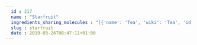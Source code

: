 ```yaml
---
  id : 217
  name : "Starfruit"
  ingredients_sharing_molecules : "[{'name': 'Tea', 'wiki': 'Tea', 'id': 310, 'category': 'Plant', 'common_molecules': [89594, 5280443, 5280598, 8186, 5367719, 6054, 8908, 8635, 7284, 527, 3893, 8094, 638278, 6072, 2733294, 637775, 5363388, 644104, 5280511, 650, 8103, 13144, 4788, 26447, 17525, 61020, 247, 8452, 1549778, 853433, 72276, 6560, 638011, 519382, 1889, 15394, 5280445, 17100, 8163, 637566, 240, 33931, 7462, 22386, 5365811, 22873, 5281167, 8130, 798, 6569, 5281168, 441005, 72277, 6561, 10430, 637542, 441484, 7002, 62453, 12097, 107971, 5284639, 10448, 1068, 338, 7288, 8723, 12756, 11552, 79803, 1110, 6050, 6654, 6986, 5318042, 5352438, 107905, 31260, 2345, 5280863, 784, 8857, 439341, 5315892, 7150, 62484, 5366074, 1549026, 638014, 126, 7654, 7847, 445070, 768, 8091, 323, 8158, 1183, 9862, 5281708, 637511, 8914, 5282707, 6184, 6202, 5284503, 802, 957, 72, 61503, 643941, 18827, 332, 999, 5352973, 8499, 439246, 244, 8768, 7710, 439263, 1130, 7824, 454, 6251, 12020, 878, 12180, 444539, 5281, 11005, 31276, 8063, 14896, 18635, 7858, 10393, 5352543, 11509, 180, 65064, 643779, 107, 439533, 11128, 12206, 31289, 998]}, {'name': 'Apple', 'wiki': 'Apple', 'id': 162, 'category': 'Fruit', 'common_molecules': [89594, 5280443, 5280598, 8186, 7997, 5367719, 6054, 8908, 985, 7284, 527, 3893, 15606, 8094, 638278, 6072, 2733294, 637775, 5363388, 644104, 5280511, 650, 8103, 13144, 4788, 26447, 17525, 61020, 247, 8452, 853433, 72276, 6560, 638011, 1889, 15394, 5280445, 17100, 637566, 240, 33931, 22386, 5365811, 22873, 8130, 798, 6569, 5281168, 441005, 72277, 6561, 7895, 10430, 6184, 637542, 441484, 7002, 62453, 12097, 107971, 11039, 5284421, 10448, 31276, 338, 7288, 8723, 12756, 11552, 79803, 1110, 6050, 6654, 6986, 5318042, 5352438, 107905, 31260, 2345, 5280863, 784, 8857, 7714, 439341, 7150, 5364399, 5366074, 1549026, 126, 7654, 7847, 445070, 768, 8091, 323, 8158, 1183, 9862, 5281708, 637511, 8914, 5282707, 65064, 6202, 5284503, 802, 957, 72, 61503, 643941, 332, 999, 439246, 244, 5284639, 8768, 16872, 439263, 1130, 12293, 7824, 454, 6251, 11508, 878, 12180, 444539, 5281, 8063, 14896, 18635, 8038, 7858, 10393, 5315892, 7770, 11509, 180, 13357, 643779, 107, 439533, 11128, 12206, 31289, 998]}, {'name': 'Guava', 'wiki': 'Guava', 'id': 183, 'category': 'Fruit', 'common_molecules': [89594, 5280443, 5280598, 7997, 5367719, 6054, 8908, 985, 7284, 5352463, 3893, 8094, 638278, 6072, 2733294, 637775, 5363388, 644104, 5280511, 650, 8103, 13144, 4788, 26447, 17525, 61020, 247, 8452, 853433, 6560, 638011, 1889, 15394, 5280445, 17100, 8163, 637566, 240, 33931, 7462, 22386, 60979, 22873, 8130, 798, 6569, 5281168, 441005, 527, 6561, 7895, 10430, 637542, 441484, 12097, 107971, 5284639, 10448, 31276, 338, 7288, 8723, 12756, 11552, 79803, 1110, 6050, 6654, 6986, 11124, 5318042, 5352438, 31260, 2345, 5280863, 784, 8857, 7714, 439341, 5315892, 7150, 1549026, 638014, 126, 7654, 7847, 445070, 768, 323, 8158, 1183, 637520, 9862, 5281708, 637511, 8914, 5282707, 6202, 5284503, 802, 957, 72, 61503, 643941, 18827, 999, 5352973, 8499, 439246, 244, 8768, 5365811, 7710, 439263, 1130, 7824, 454, 6251, 12020, 878, 12180, 444539, 5281, 11005, 8063, 14896, 18635, 8038, 7858, 10393, 5352543, 11509, 180, 6184, 643779, 107, 439533, 11128, 31289, 998]}, {'name': 'Mango', 'wiki': 'Mango', 'id': 190, 'category': 'Fruit', 'common_molecules': [89594, 5280443, 5280598, 5367719, 6054, 8908, 985, 7284, 5352463, 3893, 8094, 6544, 638278, 6072, 2733294, 637775, 5363388, 644104, 5280511, 650, 8103, 13144, 4788, 26447, 17525, 61020, 247, 8452, 1549778, 853433, 72276, 6560, 638011, 1889, 15394, 5280445, 17100, 637566, 240, 33931, 7462, 22386, 5365811, 8130, 798, 6569, 5281168, 441005, 527, 72277, 6561, 7895, 637542, 441484, 62453, 12097, 107971, 5284639, 10448, 1068, 338, 7288, 8723, 12756, 11552, 79803, 1110, 6050, 6654, 6986, 5318042, 5352438, 107905, 31260, 2345, 5280863, 784, 8857, 439341, 5315892, 7150, 5366074, 1549026, 638014, 126, 7654, 7847, 445070, 768, 323, 8158, 1183, 9862, 5281708, 637511, 6184, 6202, 5284503, 802, 180, 72, 61503, 643941, 332, 999, 439246, 244, 8768, 7710, 439263, 1130, 7824, 454, 6251, 12020, 878, 12180, 444539, 5281, 11005, 31276, 18698, 14896, 18635, 8038, 7858, 10393, 5352543, 11509, 11508, 65064, 643779, 107, 439533, 11128, 31289, 998]}, {'name': 'Grape', 'wiki': 'Grape', 'id': 182, 'category': 'Fruit', 'common_molecules': [89594, 5280443, 5280598, 7997, 5367719, 6054, 8908, 79803, 985, 7284, 527, 3893, 16832, 6877, 8094, 638278, 6072, 637775, 5363388, 644104, 5280511, 650, 8103, 13144, 4788, 26447, 17525, 61020, 247, 8452, 853433, 72276, 6560, 638011, 1889, 15394, 5280445, 17100, 637566, 240, 33931, 7462, 22386, 5365811, 22873, 8130, 798, 6569, 441005, 72277, 6561, 7895, 10430, 637542, 441484, 7002, 12097, 107971, 5284639, 10448, 875, 31276, 338, 7288, 8723, 11552, 8635, 1110, 6050, 6986, 5318042, 5352438, 107905, 31260, 2345, 5280863, 784, 8857, 439341, 7150, 5366074, 5373729, 1549026, 638014, 126, 7654, 7847, 445070, 768, 8091, 323, 8158, 1183, 9862, 5281708, 637511, 8914, 6184, 6202, 5284503, 802, 957, 72, 61503, 643941, 18827, 332, 999, 439246, 244, 8768, 16872, 439263, 1130, 7824, 454, 6251, 878, 12180, 444539, 11005, 8063, 18635, 8038, 7858, 10393, 5315892, 11509, 180, 65064, 643779, 107, 439533, 11128, 31289, 998]}]"
  slug : starfruit
  date : 2019-03-26T08:47:11+01:00
---
```



